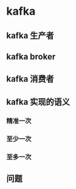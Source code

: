 # kafka

## kafka 生产者

## kafka broker

## kafka 消费者

## kafka 实现的语义

### 精准一次

### 至少一次

### 至多一次

## 问题
